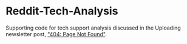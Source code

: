 # Reddit-Tech-Analysis
Supporting code for tech support analysis discussed in the Uploading newsletter post, ["404: Page Not Found"](https://uploading.substack.com/p/tech-support-analysis). 
